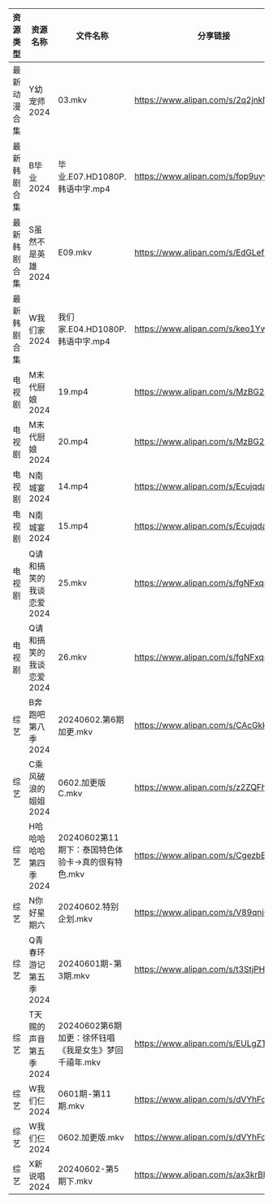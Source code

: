 | 资源类型   | 资源名称           | 文件名称                              | 分享链接                                 | 更新时间                |
| ------ | -------------- | --------------------------------- | ------------------------------------ | ------------------- |
| 最新动漫合集 | Y幼宠师2024       | 03.mkv                            | https://www.alipan.com/s/2q2jnkNLjYE | 2024-06-02 14:08:32 |
| 最新韩剧合集 | B毕业2024        | 毕业.E07.HD1080P.韩语中字.mp4           | https://www.alipan.com/s/fop9uyywL8B | 2024-06-02 00:05:06 |
| 最新韩剧合集 | S虽然不是英雄2024    | E09.mkv                           | https://www.alipan.com/s/EdGLefHeWvz | 2024-06-02 00:06:06 |
| 最新韩剧合集 | W我们家2024       | 我们家.E04.HD1080P.韩语中字.mp4          | https://www.alipan.com/s/keo1YwSJiuD | 2024-06-02 00:08:21 |
| 电视剧    | M末代厨娘2024      | 19.mp4                            | https://www.alipan.com/s/MzBG2dCbCix | 2024-06-02 14:05:31 |
| 电视剧    | M末代厨娘2024      | 20.mp4                            | https://www.alipan.com/s/MzBG2dCbCix | 2024-06-02 14:05:31 |
| 电视剧    | N南城宴2024       | 14.mp4                            | https://www.alipan.com/s/EcujqdaQJ8C | 2024-06-02 14:05:48 |
| 电视剧    | N南城宴2024       | 15.mp4                            | https://www.alipan.com/s/EcujqdaQJ8C | 2024-06-02 14:05:48 |
| 电视剧    | Q请和搞笑的我谈恋爱2024 | 25.mkv                            | https://www.alipan.com/s/fgNFxqmShaR | 2024-06-02 00:05:54 |
| 电视剧    | Q请和搞笑的我谈恋爱2024 | 26.mkv                            | https://www.alipan.com/s/fgNFxqmShaR | 2024-06-02 00:05:53 |
| 综艺     | B奔跑吧第八季2024    | 20240602.第6期加更.mkv                | https://www.alipan.com/s/CAcGkk8vZXT | 2024-06-02 14:06:34 |
| 综艺     | C乘风破浪的姐姐2024   | 0602.加更版C.mkv                     | https://www.alipan.com/s/z2ZQFhKX5nR | 2024-06-02 14:06:44 |
| 综艺     | H哈哈哈哈哈第四季2024  | 20240602第11期下：泰国特色体验卡→真的很有特色.mkv  | https://www.alipan.com/s/CgezbEPvmVp | 2024-06-02 14:06:52 |
| 综艺     | N你好星期六         | 20240602.特别企划.mkv                 | https://www.alipan.com/s/V89qnjC6T3z | 2024-06-02 14:07:15 |
| 综艺     | Q青春环游记第五季2024  | 20240601期-第3期.mkv                 | https://www.alipan.com/s/t3StjPH9G3k | 2024-06-02 00:07:14 |
| 综艺     | T天赐的声音第五季2024  | 20240602第6期加更：徐怀钰唱《我是女生》梦回千禧年.mkv | https://www.alipan.com/s/EULgZTroyjo | 2024-06-02 14:07:30 |
| 综艺     | W我们仨2024       | 0601期-第11期.mkv                    | https://www.alipan.com/s/dVYhFcy3TMz | 2024-06-02 00:07:29 |
| 综艺     | W我们仨2024       | 0602.加更版.mkv                      | https://www.alipan.com/s/dVYhFcy3TMz | 2024-06-02 14:07:35 |
| 综艺     | X新说唱2024       | 20240602-第5期下.mkv                 | https://www.alipan.com/s/ax3krBHPWuN | 2024-06-02 14:07:42 |
